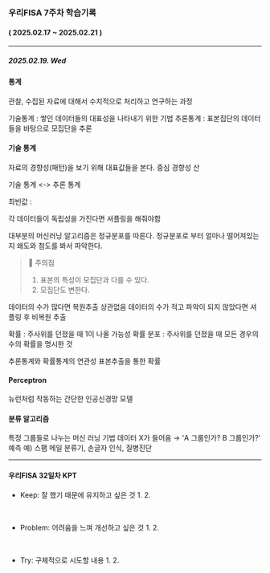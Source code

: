 ### 우리FISA 7주차 학습기록
#### ( 2025.02.17 ~ 2025.02.21 )
***
##### 2025.02.19. Wed
#### 통계
관찰, 수집된 자료에 대해서 수치적으로 처리하고 연구하는 과정

기술통계 : 쌓인 데이터들의 대표성을 나타내기 위한 기법
추론통계 : 표본집단의 데이터들을 바탕으로 모집단을 추론

#### 기술 통계
자료의 경향성(패턴)을 보기 위해 대표값들을 본다.
중심 경향성
산

기술 통계 <-> 추론 통계

최빈값 : 

각 데이터들이 독립성을 가진다면 셔플링을 해줘야함

대부분의 머신러닝 알고리즘은 정규분포를 따른다.
정규분포로 부터 얼마나 떨어져있는지 왜도와 첨도를 봐서 파악한다.

> 🚨 주의점
> 1. 표본의 특성이 모집단과 다를 수 있다.
> 2. 모집단도 변한다.

데이터의 수가 많다면 복원추출 상관없음
데이터의 수가 적고 파악이 되지 않았다면 셔플링 후 비복원 추출

확률 : 주사위를 던졌을 때 1이 나올 가능성
확률 분포 : 주사위를 던졌을 때 모든 경우의 수의 확률을 명시한 것

추론통계와 확률통계의 연관성
표본추출을 통한 확률



#### Perceptron
뉴런처럼 작동하는 간단한 인공신경망 모델


#### 분류 알고리즘
특정 그룹들로 나누는 머신 러닝 기법
데이터 X가 들어옴 → 'A 그룹인가? B 그룹인가?' 예측
예) 스팸 메일 분류기, 손글자 인식, 질병진단





***
#### 우리FISA 32일차 KPT

- Keep: 잘 했기 때문에 유지하고 싶은 것
    1. 
    2. 

<br>

- Problem: 어려움을 느껴 개선하고 싶은 것
    1. 
    2. 

<br>

- Try: 구체적으로 시도할 내용
    1. 
    2. 
